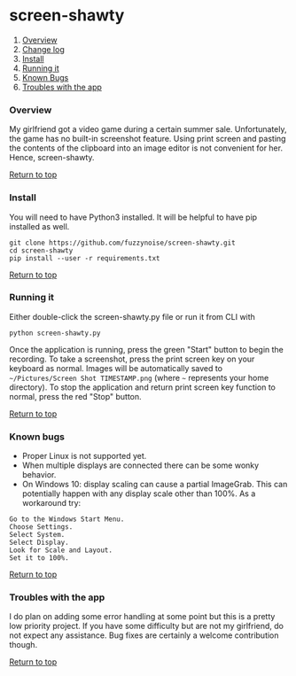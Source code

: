 # screen-shawty
 1. [Overview](#overview)
 2. [Change log](CHANGES.MD)
 3. [Install](#install)
 4. [Running it](#running-it)
 5. [Known Bugs](#known-bugs)
 6. [Troubles with the app](#troubles-with-the-app)
### Overview
My girlfriend got a video game during a certain summer sale. Unfortunately, the game has no built-in screenshot feature. Using print screen and pasting the contents of the clipboard into an image editor is not convenient for her. Hence, screen-shawty.

[Return to top](#screen-shawty)
### Install
You will need to have Python3 installed. It will be helpful to have pip installed as well.
```
git clone https://github.com/fuzzynoise/screen-shawty.git
cd screen-shawty
pip install --user -r requirements.txt
```
[Return to top](#screen-shawty)
### Running it
Either double-click the screen-shawty.py file or run it from CLI with
```
python screen-shawty.py
```
Once the application is running, press the green "Start" button to begin the recording. To take a screenshot, press the print screen key on your keyboard as normal. Images will be automatically saved to `~/Pictures/Screen Shot TIMESTAMP.png` (where `~` represents your home directory). To stop the application and return print screen key function to normal, press the red "Stop" button.

[Return to top](#screen-shawty)
### Known bugs
  - Proper Linux is not supported yet.
  - When multiple displays are connected there can be some wonky behavior.
  - On Windows 10: display scaling can cause a partial ImageGrab. This can potentially happen with any display scale other than 100%. As a workaround try:
```
Go to the Windows Start Menu.
Choose Settings.
Select System.
Select Display.
Look for Scale and Layout.
Set it to 100%.
```

[Return to top](#screen-shawty)
### Troubles with the app
I do plan on adding some error handling at some point but this is a pretty low priority project. If you have some difficulty but are not my girlfriend, do not expect any assistance. Bug fixes are certainly a welcome contribution though.

[Return to top](#screen-shawty)
